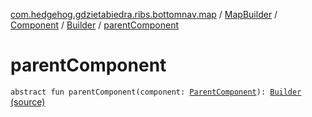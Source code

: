 [com.hedgehog.gdzietabiedra.ribs.bottomnav.map](../../../index.md) / [MapBuilder](../../index.md) / [Component](../index.md) / [Builder](index.md) / [parentComponent](./parent-component.md)

# parentComponent

`abstract fun parentComponent(component: `[`ParentComponent`](../../-parent-component/index.md)`): `[`Builder`](index.md) [(source)](https://github.com/asvid/GdzieTaBiedra/tree/master/app/src/main/java/com/hedgehog/gdzietabiedra/ribs/bottomnav/map/MapBuilder.kt#L92)